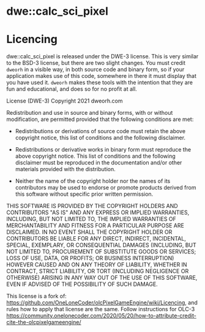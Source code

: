 # dwe::calc_sci_pixel

# Licencing

dwe::calc_sci_pixel is released under the DWE-3 license. This is very similar to the BSD-3 license, but there are two slight changes. You must credit `dweorh` in a visible way, in both source code and binary form, so if your application makes use of this code, somewhere in there it must display that you have used it. `dweorh` makes these tools with the intention that they are fun and educational, and does so for no profit at all.

License (DWE-3)
Copyright 2021 dweorh.com

Redistribution and use in source and binary forms, with or without modification, are permitted provided that the following conditions are met:

* Redistributions or derivations of source code must retain the above copyright notice, this list of conditions and the following disclaimer.

* Redistributions or derivative works in binary form must reproduce the above copyright notice. This list of conditions and the following disclaimer must be reproduced in the documentation and/or other materials provided with the distribution.

* Neither the name of the copyright holder nor the names of its contributors may be used to endorse or promote products derived from this software without specific prior written permission.

THIS SOFTWARE IS PROVIDED BY THE COPYRIGHT HOLDERS AND CONTRIBUTORS "AS IS" AND ANY EXPRESS OR IMPLIED WARRANTIES, INCLUDING, BUT NOT LIMITED TO, THE IMPLIED WARRANTIES OF MERCHANTABILITY AND FITNESS FOR A PARTICULAR PURPOSE ARE DISCLAIMED. IN NO EVENT SHALL THE COPYRIGHT HOLDER OR CONTRIBUTORS BE LIABLE FOR ANY DIRECT, INDIRECT, INCIDENTAL, SPECIAL, EXEMPLARY, OR CONSEQUENTIAL DAMAGES (INCLUDING, BUT NOT LIMITED TO, PROCUREMENT OF SUBSTITUTE GOODS OR SERVICES; LOSS OF USE, DATA, OR PROFITS; OR BUSINESS INTERRUPTION) HOWEVER CAUSED AND ON ANY THEORY OF LIABILITY, WHETHER IN CONTRACT, STRICT LIABILITY, OR TORT (INCLUDING NEGLIGENCE OR OTHERWISE) ARISING IN ANY WAY OUT OF THE USE OF THIS SOFTWARE, EVEN IF ADVISED OF THE POSSIBILITY OF SUCH DAMAGE.



This license is a fork of: https://github.com/OneLoneCoder/olcPixelGameEngine/wiki/Licencing, and rules how to apply that license are the same. Follow instructions for OLC-3 https://community.onelonecoder.com/2020/05/20/how-to-attribute-credit-cite-the-olcpixelgameengine/
